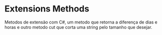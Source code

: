 # Extensions Methods
Metodos de extensão com C#, um metodo que retorna a diferença de dias e horas e outro metodo cut que corta uma string pelo tamanho que desejar.
